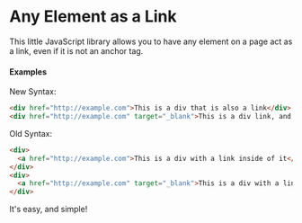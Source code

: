 # Any Element as a Link
This little JavaScript library allows you to have any element on a page act as a link, even if it is not an anchor tag.

#### Examples
New Syntax:
```html
<div href="http://example.com">This is a div that is also a link</div>
<div href="http://example.com" target="_blank">This is a div link, and will open in a new tab</div>
```

Old Syntax:
```html
<div>
  <a href="http://example.com">This is a div with a link inside of it</a>
</div>
<div>
  <a href="http://example.com" target="_blank">This is a div with a link that will open in a new tab</a>
</div>
```

It's easy, and simple!

